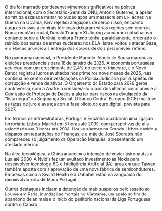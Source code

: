  O dia foi marcado por desenvolvimentos significativos na política internacional, com o Secretário-Geral da ONU, António Guterres, a apelar ao fim da escalada militar no Sudão após um massacre em El-Facher. Na Guerra na Ucrânia, Kiev rejeitou alegações de cerco russo, enquanto ataques russos a centrais térmicas deixaram várias regiões sem energia. Numa reunião crucial, Donald Trump e Xi Jinping acordaram trabalhar em conjunto sobre a Ucrânia, embora Trump tenha, paralelamente, ordenado o reinício dos testes de armas nucleares nos EUA. Israel voltou a atacar Gaza, e o Hamas anunciou a entrega dos corpos de dois presumíveis reféns.

No panorama nacional, o Presidente Marcelo Rebelo de Sousa marcou as eleições presidenciais para 18 de janeiro de 2026. A economia portuguesa acelerou com um crescimento de 2,4% no terceiro trimestre, e o Novo Banco registou lucros avultados nos primeiros nove meses de 2025, mas continua no centro de investigações da Polícia Judiciária por suspeitas de corrupção e venda de ativos. O Orçamento do Estado para 2026 gerou controvérsia, com a Anafre a considerá-lo o pior dos últimos cinco anos e a Comissão de Proteção de Dados a alertar para riscos na divulgação da "lista negra" da Segurança Social. O Banco Central Europeu (BCE) manteve as taxas de juro e avança com a fase piloto do euro digital, prevista para 2027.

Em termos de infraestruturas, Portugal e Espanha acordaram uma ligação ferroviária Lisboa-Madrid em 5 horas até 2030, com perspetivas de alta velocidade em 3 horas até 2034. Houve alarmes na Grande Lisboa devido a disparos em repartições de Finanças, e a mãe de José Sócrates não compareceu ao julgamento da Operação Marquês, apresentando um atestado médico.

Na área tecnológica, a China anunciou a intenção de enviar astronautas à Lua até 2030. A Nvidia fez um avultado investimento na Nokia para desenvolver tecnologia 6G e Inteligência Artificial (IA), área em que Taiwan também aposta com a aprovação de uma nova fábrica de semicondutores. Empresas como a Sword Health e a Unbabel estão na vanguarda do desenvolvimento de IA em Portugal.

Outros destaques incluem a detenção de mais suspeitos pelo assalto ao Louvre em Paris, inundações mortais no Vietname, um apelo ao fim do abandono de animais e o início do peditório nacional da Liga Portuguesa contra o Cancro.